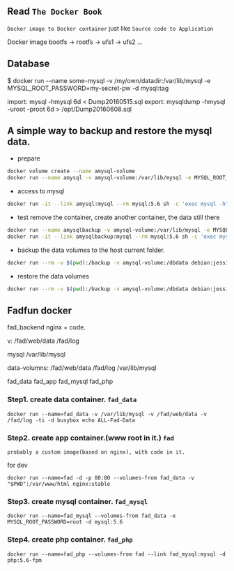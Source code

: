## Read `The Docker Book`
`Docker image to Docker container` just like `Source code to Application`

Docker image
bootfs -> rootfs -> ufs1 -> ufs2 ...

## Database 
$ docker run --name some-mysql -v /my/own/datadir:/var/lib/mysql -e MYSQL_ROOT_PASSWORD=my-secret-pw -d mysql:tag

import: mysql -hmysql 6d < Dump20160515.sql
export: mysqldump -hmysql -uroot -proot 6d > /opt/Dump20160608.sql

## A simple way to backup and restore the mysql data.

 - prepare
``` bash
docker volume create --name amysql-volume
docker run --name amysql -v amysql-volume:/var/lib/mysql -e MYSQL_ROOT_PASSWORD=root -d mysql:5.6
```

 - access to mysql
``` bash
docker run -it --link amysql:mysql --rm mysql:5.6 sh -c 'exec mysql -h"$MYSQL_PORT_3306_TCP_ADDR" -P"$MYSQL_PORT_3306_TCP_PORT" -uroot -p"$MYSQL_ENV_MYSQL_ROOT_PASSWORD"'
```
- test remove the container, create another container, the data still there
``` bash
docker run --name amysqlbackup -v amysql-volume:/var/lib/mysql -e MYSQL_ROOT_PASSWORD=root -d mysql:5.6
docker run -it --link amysqlbackup:mysql --rm mysql:5.6 sh -c 'exec mysql -h"$MYSQL_PORT_3306_TCP_ADDR" -P"$MYSQL_PORT_3306_TCP_PORT" -uroot -p"$MYSQL_ENV_MYSQL_ROOT_PASSWORD"'
```

- backup the data volumes to the host current folder.
``` bash
docker run --rm -v $(pwd):/backup -v amysql-volume:/dbdata debian:jessie tar cvf /backup/backup.tar /dbdata
```
- restore the data volumes
``` bash
docker run --rm -v $(pwd):/backup -v amysql-volume:/dbdata debian:jessie bash -c "cd /dbdata && tar xvf /backup/backup.tar --strip 1"
```

## Fadfun docker
fad_backend
   nginx + code.
   
   v: /fad/web/data
      /fad/log
      
mysql
   /var/lib/mysql

data-volumns:
   /fad/web/data
   /fad/log
   /var/lib/mysql
   
fad_data
fad_app
fad_mysql
fad_php

### Step1. create data container. `fad_data`
```
docker run --name=fad_data -v /var/lib/mysql -v /fad/web/data -v /fad/log -ti -d busybox echo ALL-Fad-Data
```
### Step2. create app container.(www root in it.)  `fad`
```
probably a custom image(based on nginx), with code in it.
```
for dev
```
docker run --name=fad -d -p 80:80 --volumes-from fad_data -v "$PWD":/var/www/html nginx:stable
```
### Step3. create mysql container. `fad_mysql`
```
docker run --name=fad_mysql --volumes-from fad_data -e MYSQL_ROOT_PASSWORD=root -d mysql:5.6
```
### Step4. create php container. `fad_php`
```
docker run --name=fad_php --volumes-from fad --link fad_mysql:mysql -d php:5.6-fpm
```

